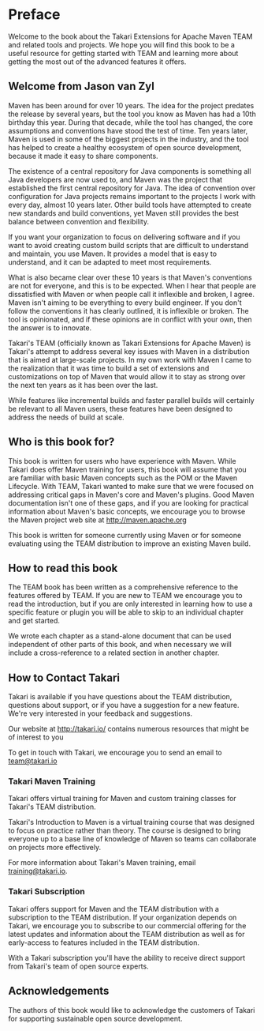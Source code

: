 # Preface

Welcome to the book about the Takari Extensions for Apache Maven TEAM and
related tools and projects. We hope you will find this book to be a useful
resource for getting started with TEAM and learning more about getting the most
out of the advanced features it offers.

## Welcome from Jason van Zyl

Maven has been around for over 10 years. The idea for the project predates the
release by several years, but the tool you know as Maven has had a 10th birthday
this year. During that decade, while the tool has changed, the core assumptions
and conventions have stood the test of time. Ten years later, Maven is used in
some of the biggest projects in the industry, and the tool has helped to create
a healthy ecosystem of open source development, because it made it easy to share
components.

The existence of a central repository for Java components is something all Java
developers are now used to, and Maven was the project that established the first
central repository for Java. The idea of convention over configuration for Java
projects remains important to the projects I work with every day, almost 10
years later. Other build tools have attempted to create new standards and build
conventions, yet Maven still provides the best balance between convention and
flexibility.

If you want your organization to focus on delivering software and if you want
to avoid creating custom build scripts that are difficult to understand and
maintain, you use Maven. It provides a model that is easy to understand, and it
can be adapted to meet most requirements.

What is also became clear over these 10 years is that Maven's conventions are
not for everyone, and this is to be expected. When I hear that people are
dissatisfied with Maven or when people call it inflexible and broken, I agree.
Maven isn't aiming to be everything to every build engineer. If you don't follow
the conventions it has clearly outlined, it is inflexible or broken. The tool is
opinionated, and if these opinions are in conflict with your own, then the
answer is to innovate.

Takari's TEAM (officially known as Takari Extensions for Apache Maven) is
Takari's attempt to address several key issues with Maven in a distribution that
is aimed at large-scale projects. In my own work with Maven I came to the
realization that it was time to build a set of extensions and customizations on
top of Maven that would allow it to stay as strong over the next ten years as it
has been over the last.

While features like incremental builds and faster parallel builds will
certainly be relevant to all Maven users, these features have been designed to
address the needs of build at scale.

## Who is this book for?

This book is written for users who have experience with Maven. While Takari
does offer Maven training for users, this book will assume that you are familiar
with basic Maven concepts such as the POM or the Maven Lifecycle. With TEAM,
Takari wanted to make sure that we were focused on addressing critical gaps in
Maven's core and Maven's plugins. Good Maven documentation isn't one of these
gaps, and if you are looking for practical information about Maven's basic
concepts, we encourage you to browse the Maven project web site at 
http://maven.apache.org

This book is written for someone currently using Maven or for someone
evaluating using the TEAM distribution to improve an existing Maven build.

## How to read this book

The TEAM book has been written as a comprehensive reference to the features
offered by TEAM. If you are new to TEAM we encourage you to read the introduction,
but if you are only interested in learning how to use a specific feature or
plugin you will be able to skip to an individual chapter and get started.

We wrote each chapter as a stand-alone document that can be used independent of
other parts of this book, and when necessary we will include a cross-reference
to a related section in another chapter.

## How to Contact Takari

Takari is available if you have questions about the TEAM distribution, questions
about support, or if you have a suggestion for a new feature. We're very
interested in your feedback and suggestions.

Our website at http://takari.io/ contains numerous resources that might be of
interest to you

To get in touch with Takari, we encourage you to send an email to
team@takari.io

### Takari Maven Training

Takari offers virtual training for Maven and custom training classes for
Takari's TEAM distribution.

Takari's Introduction to Maven is a virtual training course that was designed
to focus on practice rather than theory. The course is designed to bring
everyone up to a base line of knowledge of Maven so teams can collaborate on
projects more effectively.

For more information about Takari's Maven training, email training@takari.io.

### Takari Subscription

Takari offers support for Maven and the TEAM distribution with a subscription to
the TEAM distribution. If your organization depends on Takari, we encourage you
to subscribe to our commercial offering for the latest updates and information
about the TEAM distribution as well as for early-access to features included in
the TEAM distribution.

With a Takari subscription you'll have the ability to receive direct support
from Takari's team of open source experts.

## Acknowledgements

The authors of this book would like to acknowledge the customers of Takari for
supporting sustainable open source development.